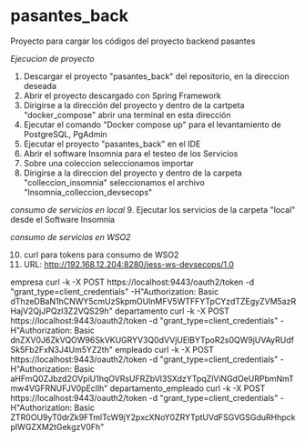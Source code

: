 # pasantes_back
Proyecto para cargar los códigos del proyecto backend pasantes 



*Ejecucion de proyecto*
1. Descargar el proyecto "pasantes_back" del repositorio, en la direccion deseada
2. Abrir el proyecto descargado con Spring Framework
3. Dirigirse a la dirección del proyecto y dentro de la cartpeta "docker_compose" abrir una terminal en esta dirección
4. Ejecutar el comando  "Docker compose up" para el levantamiento de PostgreSQL, PgAdmin
5. Ejecutar el proyecto "pasantes_back" en el IDE
6. Abrir el software Insomnia para el testeo de los Servicios
7. Sobre una coleccion seleccionamos importar
8. Dirigirse a la direccion del proyecto y dentro de la carpeta "colleccion_insomnia" seleccionamos el archivo "Insomnia_colleccion_devsecops"

*consumo de servicios en local*
9. Ejecutar los servicios de la carpeta "local" desde el Software Insomnia

*consumo de servicios en WSO2*

10. curl para tokens para consumo de WSO2
11. URL: http://192.168.12.204:8280/iess-ws-devsecops/1.0
    
empresa
curl -k -X POST https://localhost:9443/oauth2/token -d "grant_type=client_credentials" -H"Authorization: Basic dThzeDBaN1hCNWY5cmUzSkpmOUlnMFV5WTFFYTpCYzdTZEgyZVM5azRHajV2QjJPQzl3Z2VQS29h"
departamento
curl -k -X POST https://localhost:9443/oauth2/token -d "grant_type=client_credentials" -H"Authorization: Basic dnZXV0J6ZkVQOW96SkVKUGRYV3Q0dVVjUElBYTpoR2s0QW9jUVAyRUdfSk5Fb2FxN3J4Um5YZ2th"
empleado
curl -k -X POST https://localhost:9443/oauth2/token -d "grant_type=client_credentials" -H"Authorization: Basic aHFmQ0ZJbzd2OVpiU1hqOVRsUFRZbVl3SXdzYTpqZlViNGdOeURPbmNmTmw4VGFRNUFJV0pEcllh"
departamento_empleado
curl -k -X POST https://localhost:9443/oauth2/token -d "grant_type=client_credentials" -H"Authorization: Basic ZTR0OU9yT0drZk9FTmlTcW9jY2pxcXNoY0ZRYTptUVdFSGVGSGduRHhpckpIWGZXM2tGekgzV0Fh"



